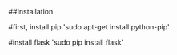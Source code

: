 ##Installation

#first, install pip
'sudo apt-get install python-pip'

#install flask
'sudo pip install flask'

